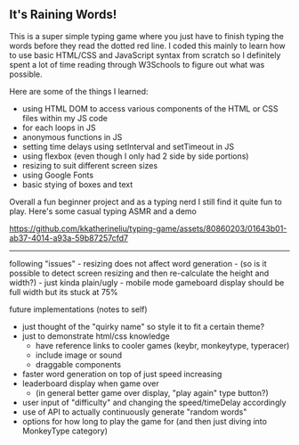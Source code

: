 ## It's Raining Words!

This is a super simple typing game where you just have to finish typing the words before they read the dotted red line. 
I coded this mainly to learn how to use basic HTML/CSS and JavaScript syntax from scratch so I definitely spent a lot of time reading through W3Schools to figure out what was possible.

Here are some of the things I learned:
- using HTML DOM to access various components of the HTML or CSS files within my JS code
- for each loops in JS
- anonymous functions in JS
- setting time delays using setInterval and setTimeout in JS
- using flexbox (even though I only had 2 side by side portions)
- resizing to suit different screen sizes
- using Google Fonts
- basic stying of boxes and text

Overall a fun beginner project and as a typing nerd I still find it quite fun to play. Here's some casual typing ASMR and a demo

https://github.com/kkatherineliu/typing-game/assets/80860203/01643b01-ab37-4014-a93a-59b87257cfd7


<hr>
following "issues"
- resizing does not affect word generation 
    - (so is it possible to detect screen resizing and then re-calculate the height and width?)
- just kinda plain/ugly 
- mobile mode gameboard display should be full width but its stuck at 75%

future implementations (notes to self)
- just thought of the "quirky name" so style it to fit a certain theme?
- just to demonstrate html/css knowledge
    - have reference links to cooler games (keybr, monkeytype, typeracer)
    - include image or sound
    - draggable components
- faster word generation on top of just speed increasing
- leaderboard display when game over 
    - (in general better game over display, "play again" type button?)
- user input of "difficulty" and changing the speed/timeDelay accordingly
- use of API to actually continuously generate "random words"
- options for how long to play the game for (and then just diving into MonkeyType category)
